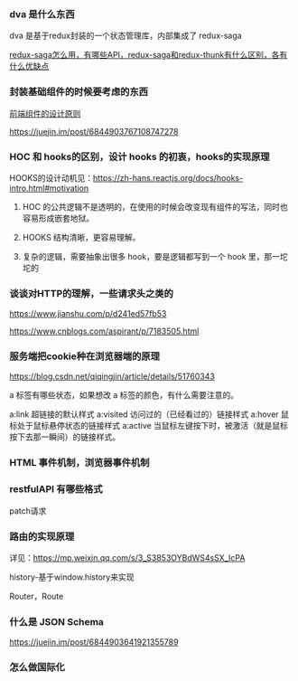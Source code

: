 ### dva 是什么东西

dva 是基于redux封装的一个状态管理库，内部集成了 redux-saga

[redux-saga怎么用，有哪些API，redux-saga和redux-thunk有什么区别，各有什么优缺点](https://blog.csdn.net/liwusen/article/details/79677827)

### 封装基础组件的时候要考虑的东西

[前端组件的设计原则](https://juejin.im/post/6844903917470351367)

https://juejin.im/post/6844903767108747278

### HOC 和 hooks的区别，设计 hooks 的初衷，hooks的实现原理

HOOKS的设计动机见：https://zh-hans.reactjs.org/docs/hooks-intro.html#motivation

1. HOC 的公共逻辑不是透明的，在使用的时候会改变现有组件的写法，同时也容易形成嵌套地狱。

2. HOOKS 结构清晰，更容易理解。

3. 复杂的逻辑，需要抽象出很多 hook，要是逻辑都写到一个 hook 里，那一坨坨的

### 谈谈对HTTP的理解，一些请求头之类的

https://www.jianshu.com/p/d241ed57fb53

https://www.cnblogs.com/aspirant/p/7183505.html

### 服务端把cookie种在浏览器端的原理

https://blog.csdn.net/qiqingjin/article/details/51760343

a 标签有哪些状态，如果想改 a 标签的颜色，有什么需要注意的。

a:link 超链接的默认样式 
a:visited 访问过的（已经看过的）链接样式 
a:hover 鼠标处于鼠标悬停状态的链接样式 
a:active 当鼠标左键按下时，被激活（就是鼠标按下去那一瞬间）的链接样式。 

###  HTML 事件机制，浏览器事件机制

### restfulAPI 有哪些格式

patch请求

### 路由的实现原理

详见：https://mp.weixin.qq.com/s/3_S3853OYBdWS4sSX_IcPA

history-基于window.history来实现

Router，Route

### 什么是 JSON Schema

https://juejin.im/post/6844903641921355789

### 怎么做国际化

